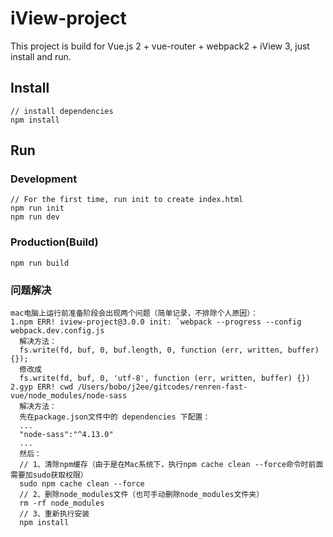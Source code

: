# iView-project

This project is build for Vue.js 2 + vue-router + webpack2 + iView 3, just install and run.

## Install
```bush
// install dependencies
npm install
```
## Run
### Development
```bush
// For the first time, run init to create index.html
npm run init
npm run dev
```
### Production(Build)
```bush
npm run build
```

### 问题解决
```bush
mac电脑上运行前准备阶段会出现两个问题（简单记录，不排除个人原因）：
1.npm ERR! iview-project@3.0.0 init: `webpack --progress --config webpack.dev.config.js
  解决方法：
  fs.write(fd, buf, 0, buf.length, 0, function (err, written, buffer){});
  修改成
  fs.write(fd, buf, 0, 'utf-8', function (err, written, buffer) {})
2.gyp ERR! cwd /Users/bobo/j2ee/gitcodes/renren-fast-vue/node_modules/node-sass
  解决方法：
  先在package.json文件中的 dependencies 下配置：
  ...
  "node-sass":"^4.13.0"
  ...
  然后：
  // 1、清除npm缓存（由于是在Mac系统下，执行npm cache clean --force命令时前面需要加sudo获取权限）
  sudo npm cache clean --force
  // 2、删除node_modules文件（也可手动删除node_modules文件夹）
  rm -rf node_modules
  // 3、重新执行安装
  npm install
```
